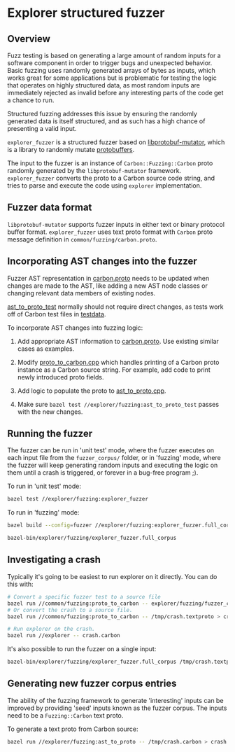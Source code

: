 # Explorer structured fuzzer

<!--
Part of the Carbon Language project, under the Apache License v2.0 with LLVM
Exceptions. See /LICENSE for license information.
SPDX-License-Identifier: Apache-2.0 WITH LLVM-exception
-->

## Overview

Fuzz testing is based on generating a large amount of random inputs for a
software component in order to trigger bugs and unexpected behavior. Basic
fuzzing uses randomly generated arrays of bytes as inputs, which works great for
some applications but is problematic for testing the logic that operates on
highly structured data, as most random inputs are immediately rejected as
invalid before any interesting parts of the code get a chance to run.

Structured fuzzing addresses this issue by ensuring the randomly generated data
is itself structured, and as such has a high chance of presenting a valid input.

`explorer_fuzzer` is a structured fuzzer based on
[libprotobuf-mutator](https://github.com/google/libprotobuf-mutator), which is a
library to randomly mutate
[protobuffers](https://github.com/protocolbuffers/protobuf).

The input to the fuzzer is an instance of `Carbon::Fuzzing::Carbon` proto
randomly generated by the `libprotobuf-mutator` framework. `explorer_fuzzer`
converts the proto to a Carbon source code string, and tries to parse and
execute the code using `explorer` implementation.

## Fuzzer data format

`libprotobuf-mutator` supports fuzzer inputs in either text or binary protocol
buffer format. `explorer_fuzzer` uses text proto format with `Carbon` proto
message definition in `common/fuzzing/carbon.proto`.

## Incorporating AST changes into the fuzzer

Fuzzer AST representation in [carbon.proto](/common/fuzzing/carbon.proto) needs
to be updated when changes are made to the AST, like adding a new AST node
classes or changing relevant data members of existing nodes.

[ast_to_proto_test](ast_to_proto_test.cpp) normally should not require direct
changes, as tests work off of Carbon test files in
[testdata](/explorer/testdata).

To incorporate AST changes into fuzzing logic:

1. Add appropriate AST information to
   [carbon.proto](/common/fuzzing/carbon.proto). Use existing similar cases as
   examples.

2. Modify [proto_to_carbon.cpp](/common/fuzzing/proto_to_carbon.cpp) which
   handles printing of a Carbon proto instance as a Carbon source string. For
   example, add code to print newly introduced proto fields.

3. Add logic to populate the proto to
   [ast_to_proto.cpp](/explorer/fuzzing/ast_to_proto.cpp).

4. Make sure `bazel test //explorer/fuzzing:ast_to_proto_test` passes with the
   new changes.

## Running the fuzzer

The fuzzer can be run in 'unit test' mode, where the fuzzer executes on each
input file from the `fuzzer_corpus/` folder, or in 'fuzzing' mode, where the
fuzzer will keep generating random inputs and executing the logic on them until
a crash is triggered, or forever in a bug-free program ;).

To run in 'unit test' mode:

```bash
bazel test //explorer/fuzzing:explorer_fuzzer
```

To run in 'fuzzing' mode:

```bash
bazel build --config=fuzzer //explorer/fuzzing:explorer_fuzzer.full_corpus

bazel-bin/explorer/fuzzing/explorer_fuzzer.full_corpus
```

## Investigating a crash

Typically it's going to be easiest to run explorer on it directly. You can do
this with:

```bash
# Convert a specific fuzzer test to a source file
bazel run //common/fuzzing:proto_to_carbon -- explorer/fuzzing/fuzzer_corpus/abcd1234 > crash.carbon
# Or convert the crash to a source file.
bazel run //common/fuzzing:proto_to_carbon -- /tmp/crash.textproto > crash.carbon

# Run explorer on the crash.
bazel run //explorer -- crash.carbon
```

It's also possible to run the fuzzer on a single input:

```bash
bazel-bin/explorer/fuzzing/explorer_fuzzer.full_corpus /tmp/crash.textproto
```

## Generating new fuzzer corpus entries

The ability of the fuzzing framework to generate 'interesting' inputs can be
improved by providing 'seed' inputs known as the fuzzer corpus. The inputs need
to be a `Fuzzing::Carbon` text proto.

To generate a text proto from Carbon source:

```bash
bazel run //explorer/fuzzing:ast_to_proto -- /tmp/crash.carbon > crash.textproto
```
